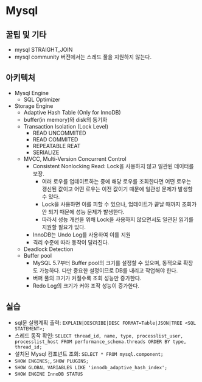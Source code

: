 #   Mysql

##  꿀팁 및 기타
*   mysql STRAIGHT_JOIN
*   mysql community 버전에서는 스레드 풀을 지원하지 않는다.

##  아키텍처
* Mysql Engine
  * SQL Optimizer
* Storage Engine
  * Adaptive Hash Table (Only for InnoDB)
  * buffer(in memory)와 disk의 동기화
  * Transaction Isolation (Lock Level)
    * READ UNCOMMITED
    * READ COMMITED
    * REPEATABLE REAT
    * SERIALIZE
  * MVCC, Multi-Version Concurrent Control
    * Consistent Nonlocking Read: Lock을 사용하지 않고 일관된 데이터를 보장.
      * 여러 로우를 업데이트하는 중에 해당 로우를 조회한다면 어떤 로우는 갱신된 값이고 어떤 로우는 이전 값이기 때문에 일관성 문제가 발생할 수 있다.
      * Lock을 사용하면 이를 피할 수 있으나, 업데이트가 끝날 때까지 조회가 안 되기 때문에 성능 문제가 발생한다.
      * 따라서 성능 개선을 위해 Lock을 사용하지 않으면서도 일관된 읽기를 지원할 필요가 있다.
    * InnoDB는 Undo Log를 사용하여 이를 지원
    * 격리 수준에 따라 동작이 달라진다.
  * Deadlock Detection
  * Buffer pool
    * MySQL 5.7부터 Buffer pool의 크기를 설정할 수 있으며, 동적으로 확장도 가능하다. 다만 중요한 설정이므로 DB를 내리고 작업해야 한다.
    * 버퍼 풀의 크기가 커질수록 조회 성능만 증가한다.
    * Redo Log의 크기가 커야 조작 성능이 증가한다.

##  실습
* sql문 실행계획 출력: `EXPLAIN|DESCRIBE|DESC FORMAT=Table|JSON|TREE <SQL STATEMENT>;`
* 스레드 동작 확인: `SELECT thread_id, name, type, processlist_user, processlist_host FROM performance_schema.threads ORDER BY type, thread_id;`
* 설치된 Mysql 컴포넌트 조회: `SELECT * FROM mysql.component;`
* `SHOW ENGINES;`, `SHOW PLUGINS;`
* `SHOW GLOBAL VARIABLES LIKE 'innodb_adaptive_hash_index';`
* `SHOW ENGINE InnoDB STATUS`
